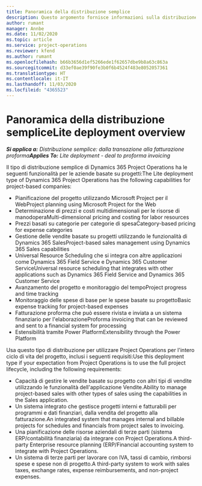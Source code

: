 ```yaml
---
title: Panoramica della distribuzione semplice
description: Questo argomento fornisce informazioni sulla distribuzione semplice di Dynamics 365 Project Operations.
author: rumant
manager: Annbe
ms.date: 11/02/2020
ms.topic: article
ms.service: project-operations
ms.reviewer: kfend
ms.author: rumant
ms.openlocfilehash: b66b3656d1ef5266ede1f62657dbe9b8a63c863a
ms.sourcegitcommit: d33ef0ae39f90fe3b0f6b4524f483e8052057361
ms.translationtype: HT
ms.contentlocale: it-IT
ms.lasthandoff: 11/03/2020
ms.locfileid: "4365523"
---
```

# <a name="lite-deployment-overview"></a><span data-ttu-id="8e740-103">Panoramica della distribuzione semplice</span><span class="sxs-lookup"><span data-stu-id="8e740-103">Lite deployment overview</span></span>

<span data-ttu-id="8e740-104">_**Si applica a:** Distribuzione semplice: dalla transazione alla fatturazione proforma_</span><span class="sxs-lookup"><span data-stu-id="8e740-104">_**Applies To:** Lite deployment - deal to proforma invoicing_</span></span>

<span data-ttu-id="8e740-105">Il tipo di distribuzione semplice di Dynamics 365 Project Operations ha le seguenti funzionalità per le aziende basate su progetti:</span><span class="sxs-lookup"><span data-stu-id="8e740-105">The Lite deployment type of Dynamics 365 Project Operations has the following capabilities for project-based companies:</span></span>

- <span data-ttu-id="8e740-106">Pianificazione del progetto utilizzando Microsoft Project per il Web</span><span class="sxs-lookup"><span data-stu-id="8e740-106">Project planning using Microsoft Project for the Web</span></span>
- <span data-ttu-id="8e740-107">Determinazione di prezzi e costi multidimensionali per le risorse di manodopera</span><span class="sxs-lookup"><span data-stu-id="8e740-107">Multi-dimensional pricing and costing for labor resources</span></span>
- <span data-ttu-id="8e740-108">Prezzi basati su categorie per categorie di spesa</span><span class="sxs-lookup"><span data-stu-id="8e740-108">Category-based pricing for expense categories</span></span>
- <span data-ttu-id="8e740-109">Gestione delle vendite basate su progetti utilizzando le funzionalità di Dynamics 365 Sales</span><span class="sxs-lookup"><span data-stu-id="8e740-109">Project-based sales management using Dynamics 365 Sales capabilities</span></span>
- <span data-ttu-id="8e740-110">Universal Resource Scheduling che si integra con altre applicazioni come Dynamics 365 Field Service e Dynamics 365 Customer Service</span><span class="sxs-lookup"><span data-stu-id="8e740-110">Universal resource scheduling that integrates with other applications such as Dynamics 365 Field Service and Dynamics 365 Customer Service</span></span>
- <span data-ttu-id="8e740-111">Avanzamento del progetto e monitoraggio del tempo</span><span class="sxs-lookup"><span data-stu-id="8e740-111">Project progress and time tracking</span></span>
- <span data-ttu-id="8e740-112">Monitoraggio delle spese di base per le spese basate su progetto</span><span class="sxs-lookup"><span data-stu-id="8e740-112">Basic expense tracking for project-based expenses</span></span>
- <span data-ttu-id="8e740-113">Fatturazione proforma che può essere rivista e inviata a un sistema finanziario per l'elaborazione</span><span class="sxs-lookup"><span data-stu-id="8e740-113">Proforma invoicing that can be reviewed and sent to a financial system for processing</span></span>
- <span data-ttu-id="8e740-114">Estensibilità tramite Power Platform</span><span class="sxs-lookup"><span data-stu-id="8e740-114">Extensibility through the Power Platform</span></span>

<span data-ttu-id="8e740-115">Usa questo tipo di distribuzione per utilizzare Project Operations per l'intero ciclo di vita del progetto, inclusi i seguenti requisiti:</span><span class="sxs-lookup"><span data-stu-id="8e740-115">Use this deployment type if your expectation from Project Operations is to use the full project lifecycle, including the following requirements:</span></span>

- <span data-ttu-id="8e740-116">Capacità di gestire le vendite basate su progetto con altri tipi di vendite utilizzando le funzionalità dell'applicazione Vendite.</span><span class="sxs-lookup"><span data-stu-id="8e740-116">Ability to manage project-based sales with other types of sales using the capabilities in the Sales application.</span></span>
- <span data-ttu-id="8e740-117">Un sistema integrato che gestisce progetti interni e fatturabili per programmi e dati finanziari, dalla vendita del progetto alla fatturazione.</span><span class="sxs-lookup"><span data-stu-id="8e740-117">An integrated system that manages internal and billable projects for schedules and financials from project sales to invoicing.</span></span>
- <span data-ttu-id="8e740-118">Una pianificazione delle risorse aziendali di terze parti (sistema ERP/contabilità finanziaria) da integrare con Project Operations.</span><span class="sxs-lookup"><span data-stu-id="8e740-118">A third-party Enterprise resource planning (ERP/Financial accounting system to integrate with Project Operations.</span></span>
- <span data-ttu-id="8e740-119">Un sistema di terze parti per lavorare con IVA, tassi di cambio, rimborsi spese e spese non di progetto.</span><span class="sxs-lookup"><span data-stu-id="8e740-119">A third-party system to work with sales taxes, exchange rates, expense reimbursements, and non-project expenses.</span></span>
